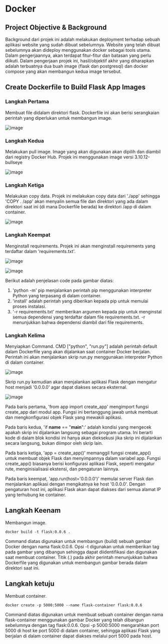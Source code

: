 # Docker

## Project Objective & Background
Background dari projek ini adalah melakukan deployment terhadap sebuah aplikasi website yang sudah dibuat sebelumnya. Website yang telah dibuat sebelumnya akan dideploy menggunakan docker sebagai tools utama. Dalam pengerjaannya, akan terdapat fitur-fitur dan batasan yang perlu diikuti. Dalam pengerjaan projek ini, hasil/objektif akhir yang diharapkan adalah terbuatnya dua buah image (flask dan postgresql) dan docker compose yang akan membangun kedua image tersebut.

##  Create Dockerfile to Build Flask App Images
### Langkah Pertama
Membuat file didalam direktori flask. Dockerfile ini akan berisi serangkaian perintah yang diperlukan untuk membangun image.

![image](https://github.com/Alexander-2912/Docker/assets/118685091/2acf0ff5-120f-42bb-bdcf-d917289d6363)

### Langkah Kedua
Melakukan pull image. Image yang akan digunakan akan dipilih dan diambil dari registry Docker Hub. Projek ini menggunakan image versi 3.10.12-bullseye

![image](https://github.com/Alexander-2912/Docker/assets/118685091/6252b75e-99a1-4d2f-9cef-9a5393064029)

### Langkah Ketiga
Melakukan copy data. Projek ini melakukan copy data dari './app' sehingga 'COPY . /app' akan menyalin semua file dan direktori yang ada dalam direktori saat ini (di mana Dockerfile berada) ke direktori /app di dalam container. 

![image](https://github.com/Alexander-2912/Docker/assets/118685091/9c96eea5-5ccf-41e8-b00e-6eae59cd2c24)

### Langkah Keempat
Menginstall requirements. Projek ini akan menginstall requirements yang terdaftar dalam 'requirements.txt'.

![image](https://github.com/Alexander-2912/Docker/assets/118685091/70943b3e-edc0-4334-a309-d7ddf0ffc6a1)

![image](https://github.com/Alexander-2912/Docker/assets/118685091/787a0988-445a-4ec6-b1e3-b699108d6e5d)

Berikut adalah penjelasan code pada gambar diatas: 
1. 'python -m' pip menjalankan perintah pip menggunakan interpreter Python yang terpasang di dalam container.
2. 'install' adalah perintah yang diberikan kepada pip untuk memulai proses instalasi.
3. '-r requirements.txt' memberikan argumen kepada pip untuk menginstal semua dependensi yang terdaftar dalam file requirements.txt. -r menunjukkan bahwa dependensi diambil dari file requirements.

### Langkah Kelima
Menyiapkan Command. CMD ["python", "run.py"] adalah perintah default dalam Dockerfile yang akan dijalankan saat container Docker berjalan. Perintah ini akan menjalankan skrip run.py menggunakan interpreter Python di dalam container.

![image](https://github.com/Alexander-2912/Docker/assets/118685091/42998db8-e39c-40a9-b510-821aeb4bac00)

Skrip run.py kemudian akan menjalankan aplikasi Flask dengan mengatur host menjadi '0.0.0.0' agar dapat diakses secara eksternal.

![image](https://github.com/Alexander-2912/Docker/assets/118685091/109fe350-5786-4743-9396-8cc405cdd393)

Pada baris pertama, 'from app import create_app' mengimport fungsi create_app dari modul app. Fungsi ini bertanggung jawab untuk membuat dan mengkonfigurasi objek Flask yang mewakili aplikasi.

Pada baris kedua, 'if __name__ == "__main__":' adalah kondisi yang mengecek apakah skrip ini dijalankan langsung sebagai program utama. Ini berarti kode di dalam blok kondisi ini hanya akan dieksekusi jika skrip ini dijalankan secara langsung, bukan diimpor oleh skrip lain.

Pada baris ketiga, 'app = create_app()' memanggil fungsi create_app() untuk membuat objek Flask dan menyimpannya dalam variabel app. Fungsi create_app() biasanya berisi konfigurasi aplikasi Flask, seperti mengatur rute, menginisialisasi ekstensi, dan pengaturan lainnya.

Pada baris keempat, 'app.run(host='0.0.0.0')' memulai server Flask dan menjalankan aplikasi dengan mengikatnya ke host '0.0.0.0'. Dengan pengaturan host ini, aplikasi Flask akan dapat diakses dari semua alamat IP yang terhubung ke container.

## Langkah Keenam
Membangun image. 
```
docker build -t flask:0.0.6 .
```
Command diatas digunakan untuk membangun (build) sebuah gambar Docker dengan nama flask:0.0.6. Opsi -t digunakan untuk memberikan tag pada gambar yang dibangun sehingga dapat diidentifikasi dan digunakan saat membuat container. Titik (.) pada akhir perintah menunjukkan bahwa Dockerfile yang digunakan untuk membangun gambar berada dalam direktori saat ini.

## Langkah ketuju
Membuat container.
```
docker create -p 5000:5000 --name flask-container flask:0.0.6
```
Command diatas digunakan untuk membuat sebuah container dengan nama flask-container menggunakan gambar Docker yang telah dibangun sebelumnya dengan tag flask:0.0.6. Opsi -p 5000:5000 mengarahkan port 5000 di host ke port 5000 di dalam container, sehingga aplikasi Flask yang berjalan di dalam container dapat diakses melalui port 5000 pada host.
